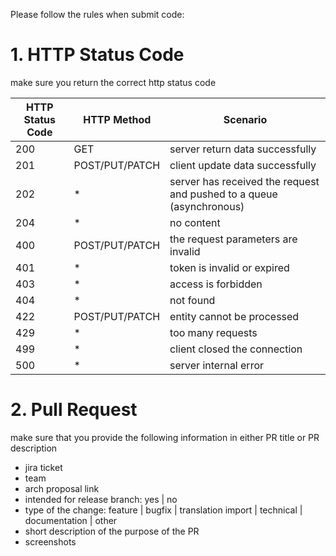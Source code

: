 Please follow the rules when submit code:

# 1. HTTP Status Code

make sure you return the correct http status code

HTTP Status Code | HTTP Method | Scenario
-- | -- | --
200 | GET | server return data successfully
201 | POST/PUT/PATCH | client update data successfully
202 | * | server has received the request and pushed to a queue (asynchronous)
204 | * | no content
400 | POST/PUT/PATCH | the request parameters are invalid
401 | * | token is invalid or expired
403 | * | access is forbidden
404 | * | not found
422 | POST/PUT/PATCH | entity cannot be processed
429 | * | too many requests
499 | * | client closed the connection
500 | * | server internal error

# 2. Pull Request

make sure that you provide the following information in either PR title or PR description

- jira ticket
- team
- arch proposal link
- intended for release branch: yes | no
- type of the change: feature | bugfix | translation import | technical | documentation | other
- short description of the purpose of the PR
- screenshots
